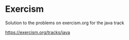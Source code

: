 # Exercism
 Solution to the problems on exercism.org for the java track

https://exercism.org/tracks/java

